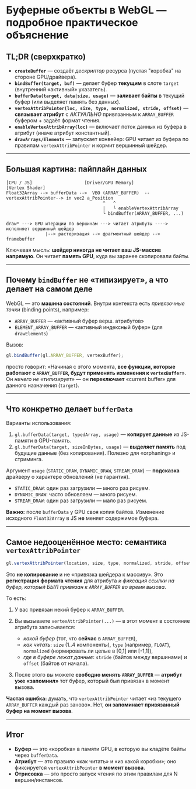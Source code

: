 # Буферные объекты в WebGL — подробное практическое объяснение

## TL;DR (сверхкратко)

- **`createBuffer`** — создаёт _дескриптор_ ресурса (пустая "коробка" на стороне GPU/драйвера).
- **`bindBuffer(target, buf)`** — делает буфер **текущим** в слоте `target` (внутренний «активный» указатель).
- **`bufferData(target, data|size, usage)`** — **заливает байты** в текущий буфер (или выделяет память без данных).
- **`vertexAttribPointer(loc, size, type, normalized, stride, offset)`** — **связывает атрибут** с _АКТУАЛЬНО_ привязанным к `ARRAY_BUFFER` буфером + задаёт формат чтения.
- **`enableVertexAttribArray(loc)`** — включает поток данных из буфера в атрибут (иначе атрибут константный).
- **`drawArrays/Elements`** — запускает конвейер: GPU читает из буфера по правилам `vertexAttribPointer` и кормит вершинный шейдер.

---

## Большая картина: пайплайн данных

```text
[CPU / JS]                    [Driver/GPU Memory]                         [Vertex Shader]
Float32Array --> bufferData -->  VBO (ARRAY_BUFFER)  --vertexAttribPointer--> in vec2 a_Position
                                     ^   ^
                                     |   └ enableVertexAttribArray
                                     └ bindBuffer(ARRAY_BUFFER, ...)

draw* ---> GPU итерации по вершинам ---> читает атрибуты ----> исполняет вершинный шейдер
               |--> растеризация --> фрагментный шейдер --> framebuffer
```

Ключевая мысль: **шейдер никогда не читает ваш JS-массив напрямую**. Он читает **память GPU**, куда вы заранее скопировали байты.

---

## Почему `bindBuffer` не «типизирует», а что делает на самом деле

WebGL — это **машина состояний**. Внутри контекста есть _привязочные точки_ (binding points), например:

- `ARRAY_BUFFER` — «активный буфер верш. атрибутов»
- `ELEMENT_ARRAY_BUFFER` — «активный индексный буфер» (для `drawElements`)

Вызов:

```js
gl.bindBuffer(gl.ARRAY_BUFFER, vertexBuffer);
```

просто говорит: «Начиная с этого момента, **все функции, которые работают с `ARRAY_BUFFER`, будут применять изменения к `vertexBuffer`**».
Он _ничего не «типизирует»_ — он **переключает** «current buffer» для данного назначения (`target`).

---

## Что конкретно делает `bufferData`

Варианты использования:

1. `gl.bufferData(target, typedArray, usage)` — **копирует данные** из JS-памяти в GPU-память.
2. `gl.bufferData(target, sizeInBytes, usage)` — **выделяет память** под будущие данные (без копирования). Полезно для «orphaning» и стриминга.

Аргумент `usage` (`STATIC_DRAW`, `DYNAMIC_DRAW`, `STREAM_DRAW`) — **подсказка** драйверу о характере обновлений (не гарантия).

- `STATIC_DRAW`: один раз загрузили — много раз рисуем.
- `DYNAMIC_DRAW`: часто обновляем — много рисуем.
- `STREAM_DRAW`: один раз загрузили — мало раз рисуем.

**Важно:** после `bufferData` у GPU своя копия байтов. Изменение исходного `Float32Array` в JS **не** меняет содержимое буфера.

---

## Самое недооценённое место: семантика `vertexAttribPointer`

```js
gl.vertexAttribPointer(location, size, type, normalized, stride, offset);
```

Это **не копирование** и не «привязка шейдера к массиву». Это **регистрация формата чтения** для атрибута _и фиксация ссылки на буфер, который БЫЛ привязан к `ARRAY_BUFFER` во время вызова_.

То есть:

1. У вас привязан некий буфер к `ARRAY_BUFFER`.
2. Вы вызываете `vertexAttribPointer(...)` — в этот момент в состояние атрибута записывается:

   - _какой буфер_ (тот, что **сейчас** в `ARRAY_BUFFER`),
   - _как читать_: `size` (1..4 компоненты), `type` (например, `FLOAT`), `normalized` (нормировать ли целые в [0,1] или [-1,1]),
   - _где в буфере лежат данные_: `stride` (байтов между вершинами) и `offset` (байтов от начала).

3. После этого вы можете **свободно менять `ARRAY_BUFFER`** — **атрибут уже «запомнил»** тот буфер, который был привязан в момент вызова.

**Частая ошибка:** думать, что `vertexAttribPointer` читает «из текущего `ARRAY_BUFFER` каждый раз заново». Нет, **он запоминает привязанный буфер на момент вызова**.

---

## Итог

- **Буфер** — это «коробка» в памяти GPU, в которую вы кладёте байты через `bufferData`.
- **Атрибут** — это правило «как читать» и «из какой коробки»; оно фиксируется `vertexAttribPointer` **в момент вызова**.
- **Отрисовка** — это просто запуск чтения по этим правилам для N вершин/инстансов.

